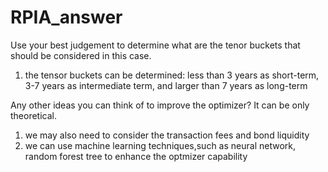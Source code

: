 # RPIA_answer
Use your best judgement to determine what are the tenor buckets that should be considered in this case.
1. the tensor buckets can be determined: less than 3 years as short-term, 3-7 years as intermediate term, and larger than 7 years as long-term

Any other ideas you can think of to improve the optimizer? It can be only theoretical.
1. we may also need to consider the transaction fees and bond liquidity
2. we can use machine learning techniques,such as neural network, random forest tree to enhance the optmizer capability
